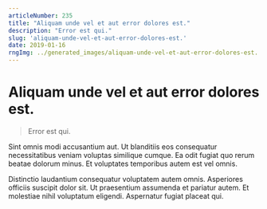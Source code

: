 ```yaml
---
articleNumber: 235
title: "Aliquam unde vel et aut error dolores est."
description: "Error est qui."
slug: 'aliquam-unde-vel-et-aut-error-dolores-est.'
date: 2019-01-16
rngImg: ../generated_images/aliquam-unde-vel-et-aut-error-dolores-est..jpg
---
```


# Aliquam unde vel et aut error dolores est.

> Error est qui.

Sint omnis modi accusantium aut. Ut blanditiis eos consequatur necessitatibus veniam voluptas similique cumque. Ea odit fugiat quo rerum beatae dolorum minus. Et voluptates temporibus autem est vel omnis.
 Distinctio laudantium consequatur voluptatem autem omnis. Asperiores officiis suscipit dolor sit. Ut praesentium assumenda et pariatur autem. Et molestiae nihil voluptatum eligendi. Aspernatur fugiat placeat qui.
